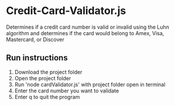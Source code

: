 # Credit-Card-Validator.js
Determines if a credit card number is valid or invalid using the Luhn algorithm and determines if the card would belong to Amex, Visa, Mastercard, or Discover

## Run instructions
1. Download the project folder
2. Open the project folder
3. Run 'node cardValidator.js' with project folder open in terminal
4. Enter the card number you want to validate
5. Enter q to quit the program
